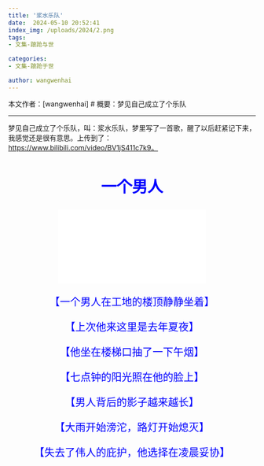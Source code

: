 ```yaml
---
title: '浆水乐队'
date:  2024-05-10 20:52:41
index_img: /uploads/2024/2.png
tags:
- 文集-踉跄与世

categories:
- 文集-踉跄于世

author: wangwenhai
---
```

本文作者：[wangwenhai] # 概要：梦见自己成立了个乐队
<!-- more -->

---
梦见自己成立了个乐队，叫：浆水乐队，梦里写了一首歌，醒了以后赶紧记下来，我感觉还是很有意思。上传到了：https://www.bilibili.com/video/BV1jS411c7k9。
<div style="text-align:center;font-size:150%; color: blue;">
<h2>一个男人</h2>

<iframe src="//player.bilibili.com/player.html?bvid=BV1jS411c7k9&page=1" scrolling="no" border="0" frameborder="no" framespacing="0" allowfullscreen="true"> </iframe>

【一个男人在工地的楼顶静静坐着】<br>

【上次他来这里是去年夏夜】<br>

【他坐在楼梯口抽了一下午烟】<br>

【七点钟的阳光照在他的脸上】<br>

【男人背后的影子越来越长】<br>

【大雨开始滂沱，路灯开始熄灭】<br>

【失去了伟人的庇护，他选择在凌晨妥协】<br>

</div>
